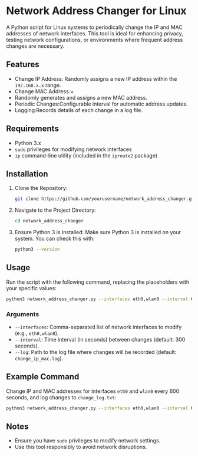 


# Network Address Changer for Linux

A Python script for Linux systems to periodically change the IP and MAC addresses of network interfaces. This tool is ideal for enhancing privacy, testing network configurations, or environments where frequent address changes are necessary.

## Features

- Change IP Address: Randomly assigns a new IP address within the `192.168.x.x` range.
- Change MAC Address:+
- Randomly generates and assigns a new MAC address.
- Periodic Changes:Configurable interval for automatic address updates.
- Logging:Records details of each change in a log file.

## Requirements

- Python 3.x
- `sudo` privileges for modifying network interfaces
- `ip` command-line utility (included in the `iproute2` package)

## Installation

1. Clone the Repository:
   ```bash
   git clone https://github.com/yourusername/network_address_changer.git
   ```

2. Navigate to the Project Directory:
   ```bash
   cd network_address_changer
   ```

3. Ensure Python 3 is Installed:
   Make sure Python 3 is installed on your system. You can check this with:
   ```bash
   python3 --version
   ```

## Usage

Run the script with the following command, replacing the placeholders with your specific values:

```bash
python3 network_address_changer.py --interfaces eth0,wlan0 --interval 600 --log change_log.txt
```

### Arguments

- `--interfaces`: Comma-separated list of network interfaces to modify (e.g., `eth0,wlan0`).
- `--interval`: Time interval (in seconds) between changes (default: 300 seconds).
- `--log`: Path to the log file where changes will be recorded (default: `change_ip_mac.log`).

## Example Command

Change IP and MAC addresses for interfaces `eth0` and `wlan0` every 600 seconds, and log changes to `change_log.txt`:

```bash
python3 network_address_changer.py --interfaces eth0,wlan0 --interval 600 --log change_log.txt
```

## Notes

- Ensure you have `sudo` privileges to modify network settings.
- Use this tool responsibly to avoid network disruptions.



